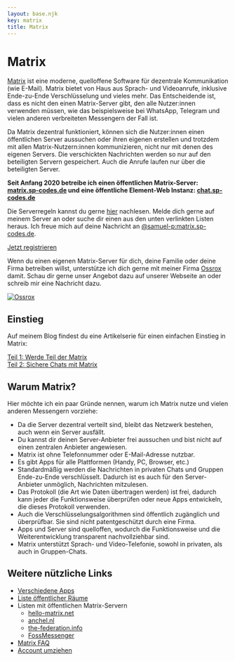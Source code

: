 ```yaml
---
layout: base.njk
key: matrix
title: Matrix
---
```


# <i class="i-comments"></i> Matrix

[Matrix](https://matrix.org) ist eine moderne, quelloffene Software für dezentrale Kommunikation (wie E-Mail). Matrix
bietet von Haus aus Sprach- und Videoanrufe, inklusive Ende-zu-Ende Verschlüsselung und vieles mehr. Das Entscheidende
ist, dass es nicht den einen Matrix-Server gibt, den alle Nutzer:innen verwenden müssen, wie das beispielsweise bei
WhatsApp, Telegram und vielen anderen verbreiteten Messengern der Fall ist.

Da Matrix dezentral funktioniert, können sich die Nutzer:innen einen öffentlichen Server aussuchen oder ihren eigenen
erstellen und trotzdem mit allen Matrix-Nutzern:innen kommunizieren, nicht nur mit denen des eigenen Servers. Die
verschickten Nachrichten werden so nur auf den beteiligten Servern gespeichert. Auch die Anrufe laufen nur über die
beteiligten Server.

__Seit Anfang 2020 betreibe ich einen öffentlichen Matrix-Server: [matrix.sp-codes.de](https://matrix.sp-codes.de/) und eine öffentliche Element-Web Instanz: [chat.sp-codes.de](https://chat.sp-codes.de/)__

Die Serverregeln kannst du gerne [hier](https://matrix.sp-codes.de/_matrix/consent) nachlesen. Melde dich gerne auf meinem Server an oder suche dir einen aus den unten verlinkten Listen heraus. Ich freue mich auf
deine Nachricht an [@samuel-p:matrix.sp-codes.de](https://matrix.to/#/@samuel-p:matrix.sp-codes.de).

<div class="text-center mb-3">
<a class="card d-inline-block font-weight-bold" target="_blank" href="https://chat.sp-codes.de/#/register">Jetzt registrieren</a>
</div>

Wenn du einen eigenen Matrix-Server für dich, deine Familie oder deine Firma betreiben willst, unterstütze ich dich gerne mit meiner Firma <a href="https://ossrox.org" target="_blank">Ossrox</a> damit. Schau dir gerne unser Angebot dazu auf unserer Webseite an oder schreib mir eine Nachricht dazu.

<div class="text-center mb-3">
    <a href="https://ossrox.org/store/matrix" target="_blank">
        <img class="ossrox" src="/img/ossrox.svg" alt="Ossrox">
    </a>
</div>

## Einstieg

Auf meinem Blog findest du eine Artikelserie für einen einfachen Einstieg in Matrix:

<div class="row justify-content-center">
<div class="col-12 col-md-10 col-lg-8">
<div class="card-list">
<div class="card">
<a href="https://samuels-blog.de/werde-teil-der-matrix-matrix-teil-1/">Teil 1: Werde Teil der Matrix</a>
</div>
<div class="card">
<a href="https://samuels-blog.de/sichere-chats-mit-matrix-matrix-teil-2/">Teil 2: Sichere Chats mit Matrix</a>
</div>
</div>
</div>
</div>

## Warum Matrix?

Hier möchte ich ein paar Gründe nennen, warum ich Matrix nutze und vielen anderen Messengern vorziehe:

* Da die Server dezentral verteilt sind, bleibt das Netzwerk bestehen, auch wenn ein Server ausfällt.
* Du kannst dir deinen Server-Anbieter frei aussuchen und bist nicht auf einen zentralen Anbieter angewiesen.
* Matrix ist ohne Telefonnummer oder E-Mail-Adresse nutzbar.
* Es gibt Apps für alle Plattformen (Handy, PC, Browser, etc.)
* Standardmäßig werden die Nachrichten in privaten Chats und Gruppen Ende-zu-Ende verschlüsselt. Dadurch ist es auch für
  den Server-Anbieter unmöglich, Nachrichten mitzulesen.
* Das Protokoll (die Art wie Daten übertragen werden) ist frei, dadurch kann jeder die Funktionsweise überprüfen oder
  neue Apps entwickeln, die dieses Protokoll verwenden.
* Auch die Verschlüsselungsalgorithmen sind öffentlich zugänglich und überprüfbar. Sie sind nicht patentgeschützt durch
  eine Firma.
* Apps und Server sind quelloffen, wodurch die Funktionsweise und die Weiterentwicklung transparent nachvollziehbar
  sind.
* Matrix unterstützt Sprach- und Video-Telefonie, sowohl in privaten, als auch in Gruppen-Chats.

## Weitere nützliche Links

* [Verschiedene Apps](https://matrix.org/clients)
* [Liste öffentlicher Räume](https://view.matrix.org/)
* Listen mit öffentlichen Matrix-Servern
    * [hello-matrix.net](https://www.hello-matrix.net/public_servers.php)
    * [anchel.nl](https://publiclist.anchel.nl/)
    * [the-federation.info](https://the-federation.info/protocol/matrix)
    * [FossMessenger](https://fediverse.blog/~/FossMessenger/matrix-server)
* [Matrix FAQ](https://matrix.org/faq/)
* [Account umziehen](https://ems.element.io/tools/matrix-migration)
